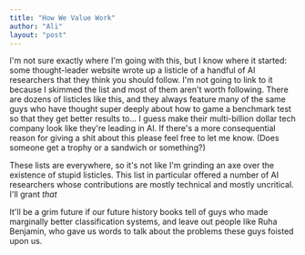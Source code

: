 ```yaml
---
title: "How We Value Work"
author: "Ali"
layout: "post"
---
```


I'm not sure exactly where I'm going with this, but I know where it started: some thought-leader website wrote up a listicle of a handful of AI researchers that they think you should follow. I'm not going to link to it because I skimmed the list and most of them aren't worth following. There are dozens of listicles like this, and they always feature many of the same guys who have thought super deeply about how to game a benchmark test so that they get better results to... I guess make their multi-billion dollar tech company look like they're leading in AI. If there's a more consequential reason for giving a shit about this please feel free to let me know. (Does someone get a trophy or a sandwich or something?)

These lists are everywhere, so it's not like I'm grinding an axe over the existence of stupid listicles. This list in particular offered a number of AI researchers whose contributions are mostly technical and mostly uncritical. I'll grant *that* 

It'll be a grim future if our future history books tell of guys who made marginally better classification systems, and leave out people like Ruha Benjamin, who gave us words to talk about the problems these guys foisted upon us.